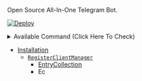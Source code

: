 Open Source All-In-One Telegram Bot.

[![Deploy](https://www.herokucdn.com/deploy/button.svg)](https://heroku.com/deploy)

<details>
<summary>
Available Command (Click Here To Check)
</summary>

```
start - Check if the Bot is Online!
help - How to use this Bot?
me - Check Your Subscription
upgrade - Upgrade your status
deletethumbnail - Delete/Cleared saved Custom Thumbnail
getlink - Get Low Speed Direct Download Link
converttoaudio - Convert Video Files in Telegram Audio
converttovideo - Convert to Streamable Video
rename - (Long Press) and Rename Telegram File
ffmpegrobot - Get Info
trim - (Long Press) and Enter Timestamp
downloadmedia - Download media to storage
storageinfo - Get Info about currently saved Files
clearffmpegmedia - Clear stored media from Telegram
generatecustomthumbnail - Generate customer thumbnail
generatescss - Get Screenshot of Telegram Media
```
</details>


- [Installation](#installation)
  * [`RegisterClientManager`](#registerclientmanager)
    + [EntryCollection](#entrycollection)
    + Ec

